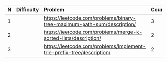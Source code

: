 
| N   | Difficulty | Problem                                                                                                                  | Count | Type                               | Comment                                                                                                                                                                                                                            |
|:--- |:---------- |:------------------------------------------------------------------------------------------------------------------------ |:----- | ---------------------------------- | ---------------------------------------------------------------------------------------------------------------------------------------------------------------------------------------------------------------------------------- |
| 1   |            | https://leetcode.com/problems/binary-tree-maximum-path-sum/description/                                                  | 3     |                                    |                                                                                                                                                                                                                                    |
| 2   |            | https://leetcode.com/problems/merge-k-sorted-lists/description/                                                          | 2     |                                    |                                                                                                                                                                                                                                    |
| 3   |            | https://leetcode.com/problems/implement-trie-prefix-tree/description/                                                    | 2     |                                    |                                                                                                                                                                                                                                    |